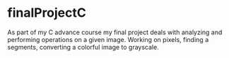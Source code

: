 # finalProjectC
As part of my C advance course my final project deals with analyzing and performing operations on a given image. Working on pixels, finding a segments, converting a colorful image to grayscale.


